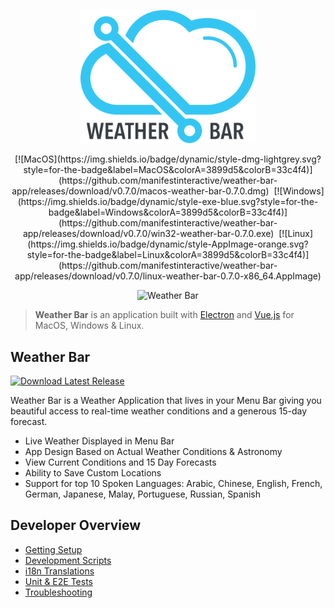 <div align="center">
<p><img src="logo.png" alt="Weather Bar" width="280"/></p>[![MacOS](https://img.shields.io/badge/dynamic/style-dmg-lightgrey.svg?style=for-the-badge&label=MacOS&colorA=3899d5&colorB=33c4f4)](https://github.com/manifestinteractive/weather-bar-app/releases/download/v0.7.0/macos-weather-bar-0.7.0.dmg)&nbsp; [![Windows](https://img.shields.io/badge/dynamic/style-exe-blue.svg?style=for-the-badge&label=Windows&colorA=3899d5&colorB=33c4f4)](https://github.com/manifestinteractive/weather-bar-app/releases/download/v0.7.0/win32-weather-bar-0.7.0.exe)&nbsp; [![Linux](https://img.shields.io/badge/dynamic/style-AppImage-orange.svg?style=for-the-badge&label=Linux&colorA=3899d5&colorB=33c4f4)](https://github.com/manifestinteractive/weather-bar-app/releases/download/v0.7.0/linux-weather-bar-0.7.0-x86_64.AppImage)<p><img src="screenshot.gif" alt="Weather Bar" width="280" /></p>
</div>

> __Weather Bar__ is an application built with [Electron](https://electronjs.org/) and [Vue.js](https://vuejs.org/) for MacOS, Windows & Linux.

Weather Bar
---

[![Download Latest Release](https://img.shields.io/badge/dynamic/style-Latest_Release-orange.svg?style=for-the-badge&label=Download&colorA=3899d5&colorB=33c4f4)](https://github.com/manifestinteractive/weather-bar-app/releases)

Weather Bar is a Weather Application that lives in your Menu Bar giving you beautiful access to real-time weather conditions and a generous 15-day forecast.

* Live Weather Displayed in Menu Bar
* App Design Based on Actual Weather Conditions & Astronomy
* View Current Conditions and 15 Day Forecasts
* Ability to Save Custom Locations
* Support for top 10 Spoken Languages: Arabic, Chinese, English, French, German, Japanese, Malay, Portuguese, Russian, Spanish

Developer Overview
---

* [Getting Setup](docs/getting-setup.md)
* [Development Scripts](docs/development-scripts.md)
* [i18n Translations](docs/i18n-translations.md)
* [Unit & E2E Tests](docs/unit-testing.md)
* [Troubleshooting](docs/troubleshooting.md)
